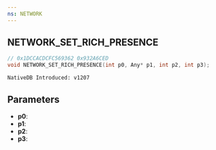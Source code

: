 ```yaml
---
ns: NETWORK
---
```

## NETWORK_SET_RICH_PRESENCE

```c
// 0x1DCCACDCFC569362 0x932A6CED
void NETWORK_SET_RICH_PRESENCE(int p0, Any* p1, int p2, int p3);
```

```
NativeDB Introduced: v1207
```

## Parameters
* **p0**:
* **p1**:
* **p2**:
* **p3**:
